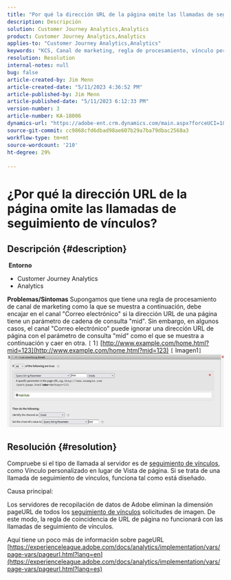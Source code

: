 ```yaml
---
title: "Por qué la dirección URL de la página omite las llamadas de seguimiento de vínculos"
description: Descripción
solution: Customer Journey Analytics,Analytics
product: Customer Journey Analytics,Analytics
applies-to: "Customer Journey Analytics,Analytics"
keywords: "KCS, Canal de marketing, regla de procesamiento, vínculo personalizado, URL, omitir, llamadas de seguimiento, página, preguntas frecuentes"
resolution: Resolution
internal-notes: null
bug: false
article-created-by: Jim Menn
article-created-date: "5/11/2023 4:36:52 PM"
article-published-by: Jim Menn
article-published-date: "5/11/2023 6:12:33 PM"
version-number: 3
article-number: KA-18006
dynamics-url: "https://adobe-ent.crm.dynamics.com/main.aspx?forceUCI=1&pagetype=entityrecord&etn=knowledgearticle&id=fa97f106-1af0-ed11-8849-6045bd006295"
source-git-commit: cc9868cfd6dbad98ae607b29a7ba79dbac2568a3
workflow-type: tm+mt
source-wordcount: '210'
ht-degree: 29%

---
```


# ¿Por qué la dirección URL de la página omite las llamadas de seguimiento de vínculos?

## Descripción {#description}

<b> Entorno</b>
- Customer Journey Analytics
- Analytics



<b>Problemas/Síntomas</b>
Supongamos que tiene una regla de procesamiento de canal de marketing como la que se muestra a continuación, debe encajar en el canal &quot;Correo electrónico&quot; si la dirección URL de una página tiene un parámetro de cadena de consulta &quot;mid&quot;.
Sin embargo, en algunos casos, el canal &quot;Correo electrónico&quot; puede ignorar una dirección URL de página con el parámetro de consulta &quot;mid&quot; como el que se muestra a continuación y caer en otra.
`[` 1`]`  [http://www.example.com/home.html?mid=123](http://www.example.com/home.html?mid=123)
`[` Imagen1`]`
![](assets/___fb97f106-1af0-ed11-8849-6045bd006295___.png)


## Resolución {#resolution}




Compruebe si el tipo de llamada al servidor es de [seguimiento de vínculos](https://experienceleague.adobe.com/docs/analytics/implementation/vars/functions/tl-method.html?lang=es), como Vínculo personalizado en lugar de Vista de página. Si se trata de una llamada de seguimiento de vínculos, funciona tal como está diseñado.





Causa principal:

Los servidores de recopilación de datos de Adobe eliminan la dimensión pageURL de todos los [seguimiento de vínculos](https://experienceleague.adobe.com/docs/analytics/implementation/vars/functions/tl-method.html?lang=es) solicitudes de imagen. De este modo, la regla de coincidencia de URL de página no funcionará con las llamadas de seguimiento de vínculos.

Aquí tiene un poco más de información sobre pageURL [https://experienceleague.adobe.com/docs/analytics/implementation/vars/page-vars/pageurl.html?lang=en](https://experienceleague.adobe.com/docs/analytics/implementation/vars/page-vars/pageurl.html?lang=es)

